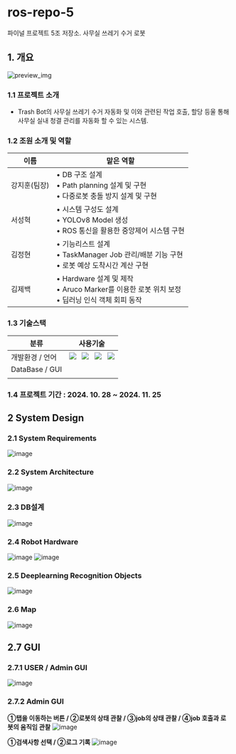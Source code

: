 # ros-repo-5
파이널 프로젝트 5조 저장소. 사무실 쓰레기 수거 로봇

## 1. 개요
![preview_img](https://github.com/user-attachments/assets/12dd4860-07f0-460c-ad9a-2eabc95e4190)

### 1.1 프로젝트 소개

- Trash Bot의 사무실 쓰레기 수거 자동화 및 이와 관련된 작업 호출, 할당 등울 통해 사무실 실내 청결 관리를 자동화 할 수 있는 시스템.

### 1.2 조원 소개 및 역할

|이름 | 맡은 역할 |
|-----------|--------------------------------------------|
|강지훈(팀장)| &#8226; DB 구조 설계 <br> &#8226; Path planning 설계 및 구현 <br> &#8226; 다중로봇 충돌 방지 설계 및 구현 |
|서성혁| &#8226; 시스템 구성도 설계 <br> &#8226; YOLOv8 Model 생성 <br> &#8226; ROS 통신을 활용한 중앙제어 시스템 구현 |
|김정현| &#8226; 기능리스트 설계 <br> &#8226; TaskManager Job 관리/배분 기능 구현 <br> &#8226; 로봇 예상 도착시간 계산 구현 |
|김제백| &#8226; Hardware 설계 및 제작 <br> &#8226; Aruco Marker를 이용한 로봇 위치 보정 <br> &#8226; 딥러닝 인식 객체 회피 동작 |

### 1.3 기술스택 

|분류| 사용기술|
|-----|-----------------------------------------------------------|
|개발환경 / 언어|     <img src="https://img.shields.io/badge/Ubuntu 22.04-E95420?style=for-the-badge&logo=Ubuntu&logoColor=white"> &nbsp; <img src="https://img.shields.io/badge/VS Code-3E8DCC?style=for-the-badge&logo=coderwall&logoColor=white"> &nbsp; <img src="https://img.shields.io/badge/ROS2-22314E?style=for-the-badge&logo=ros&logoColor=white"> &nbsp; <img src="https://img.shields.io/badge/Python-3776AB?style=for-the-badge&logo=python&logoColor=white">  | 
|DataBase / GUI     |                    |
|     |                    |

### 1.4 프로젝트 기간 : 2024. 10. 28 ~ 2024. 11. 25



## 2 System Design

### 2.1 System Requirements

![image](https://github.com/user-attachments/assets/cc850fba-3d1f-44ad-8e9f-a90d64d4023b)

### 2.2 System Architecture
![image](https://github.com/user-attachments/assets/ad412b3f-c0e8-423e-af00-5548f3c1e194)

### 2.3 DB설계
![image](https://github.com/user-attachments/assets/afb0002a-589e-4856-99a9-224e9d044c2c)

### 2.4 Robot Hardware
![image](https://github.com/user-attachments/assets/ab0772fa-7e07-49df-855f-9f118a685284)
![image](https://github.com/user-attachments/assets/950418fd-2e82-48ec-ab5f-e6e0b3f0f777)

### 2.5 Deeplearning Recognition Objects
![image](https://github.com/user-attachments/assets/ab67711c-25e5-4fff-a896-5023a671fbfd)

### 2.6 Map
![image](https://github.com/user-attachments/assets/6c42a2a8-a8e1-4742-9683-c510ea62ceb0)

## 2.7 GUI 
### 2.7.1 USER / Admin GUI
![image](https://github.com/user-attachments/assets/b8f66e4c-6509-4a59-a789-78c0c75ee1ac)

### 2.7.2 Admin GUI 
**①탭을 이동하는 버튼 / ②로봇의 상태 관찰 / ③job의 상태 관찰 / ④job 호출과 로봇의 움직임 관찰**
![image](https://github.com/user-attachments/assets/bafd7d16-02f5-4bd1-ae09-5124318ae3e3)

**①검색사항 선택 / ②로그 기록**
![image](https://github.com/user-attachments/assets/76de3caf-6358-4598-a13a-8a599fc2d11a)

